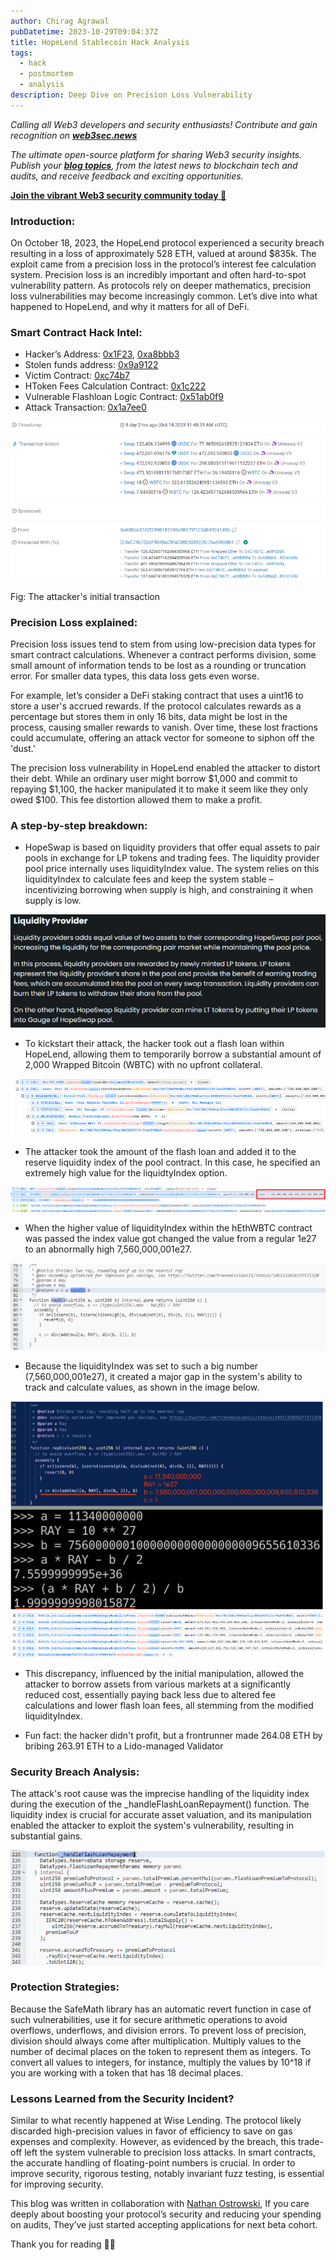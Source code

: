 ```yaml
---
author: Chirag Agrawal
pubDatetime: 2023-10-29T09:04:37Z
title: HopeLend Stablecoin Hack Analysis
tags:
  - hack
  - postmortem
  - analysis
description: Deep Dive on Precision Loss Vulnerability 
---
```


*Calling all Web3 developers and security enthusiasts! Contribute and gain recognition on **[web3sec.news](https://web3sec.news/)***

*The ultimate open-source platform for sharing Web3 security insights. Publish your **[blog topics](https://github.com/Web3secNews/blog)**, from the latest news to blockchain tech and audits, and receive feedback and exciting opportunities.*

**[Join the vibrant Web3 security community today 🤝](https://discord.com/invite/CseAxvtrZ3)**


### Introduction:

On October 18, 2023, the HopeLend protocol experienced a security breach resulting in a loss of approximately 528 ETH, valued at around $835k. The exploit came from a precision loss in the protocol’s interest fee calculation system. Precision loss is an incredibly important and often hard-to-spot vulnerability pattern. As protocols rely on deeper mathematics, precision loss vulnerabilities may become increasingly common. Let’s dive into what happened to HopeLend, and why it matters for all of DeFi. 

### Smart Contract Hack Intel:

- Hacker’s Address: [0x1F23](https://etherscan.io/address/0x1F23eb80f0c16758E4A55D48097c343bD20Be56f_), [0xa8bbb3](https://etherscan.io/address/0xa8bbb3742f299b183190a9b079f1c0db8924145b)
- Stolen funds address: [0x9a9122](https://etherscan.io/address/0x9a9122Ef3C4B33cAe7902EDFCD5F5a486792Bc3A)
- Victim Contract: [0xc74b7](https://etherscan.io/address/0xc74b72bbf904bac9fac880303922fc76a69f0bb4#code)
- HToken Fees Calculation Contract: [0x1c222](https://etherscan.io/address/0x1c2220437b068a8c124ac1d158f7f786fbea701e#code)
- Vulnerable Flashloan Logic Contract: [0x51ab0f9](https://etherscan.io/address/0x51ab0f9684d265a1defffc9701a6a3ce4ac50d98#code#F1#L225)
- Attack Transaction: [0x1a7ee0](https://etherscan.io/tx/0x1a7ee0a7efc70ed7429edef069a1dd001fbff378748d91f17ab1876dc6d10392)

 ![Attacker's Transaction](../../../public/media/hopeLend/1.png?raw=true)

Fig: The attacker's initial transaction 

### Precision Loss explained:

Precision loss issues tend to stem from using low-precision data types for smart contract calculations. Whenever a contract performs division, some small amount of information tends to be lost as a rounding or truncation error. For smaller data types, this data loss gets even worse. 

For example, let’s consider a DeFi staking contract that uses a uint16 to store a user's accrued rewards. If the protocol calculates rewards as a percentage but stores them in only 16 bits, data might be lost in the process, causing smaller rewards to vanish. Over time, these lost fractions could accumulate, offering an attack vector for someone to siphon off the 'dust.'

The precision loss vulnerability in HopeLend enabled the attacker to distort their debt. While an ordinary user might borrow $1,000 and commit to repaying $1,100, the hacker manipulated it to make it seem like they only owed $100. This fee distortion allowed them to make a profit.

### A step-by-step breakdown:

- HopeSwap is based on liquidity providers that offer equal assets to pair pools in exchange for LP tokens and trading fees. The liquidity provider pool price internally uses liquidityIndex value. The system relies on this liquidityIndex to calculate fees and keep the system stable – incentivizing borrowing when supply is high, and constraining it when supply is low.

 ![HopeLends Provider info](../../../public/media/hopeLend/2.png?raw=true)
 
- To kickstart their attack, the hacker took out a flash loan within HopeLend, allowing them to temporarily borrow a substantial amount of 2,000 Wrapped Bitcoin (WBTC) with no upfront collateral.

 ![Flashloan transaction](../../../public/media/hopeLend/3.png?raw=true)

- The attacker took the amount of the flash loan and added it to the reserve liquidity index of the pool contract. In this case, he specified an extremely high value for the liquidtyIndex option.

 ![Attacker passed high value for the index](../../../public/media/hopeLend/4.png?raw=true)

- When the higher value of liquidityIndex within the hEthWBTC contract was passed the index value got changed the value from a regular 1e27 to an abnormally high 7,560,000,001e27. 

 ![abnormal change in the liquidityIndex occured](../../../public/media/hopeLend/5.png?raw=true)

- Because the liquidityIndex was set to such a big number (7,560,000,001e27), it created a major gap in the system's ability to track and calculate values, as shown in the image below.

 ![Example of system getting unstable](../../../public/media/hopeLend/6.png?raw=true)


- This discrepancy, influenced by the initial manipulation, allowed the attacker to borrow assets from various markets at a significantly reduced cost, essentially paying back less due to altered fee calculations and lower flash loan fees, all stemming from the modified liquidityIndex.
 
- Fun fact: the hacker didn't profit, but a frontrunner made 264.08 ETH by bribing 263.91 ETH to a Lido-managed Validator

### Security Breach Analysis:

The attack's root cause was the imprecise handling of the liquidity index during the execution of the _handleFlashLoanRepayment() function. The liquidity index is crucial for accurate asset valuation, and its manipulation enabled the attacker to exploit the system's vulnerability, resulting in substantial gains.

![root cause ](../../../public/media/hopeLend/7.png?raw=true)

### Protection Strategies:

Because the SafeMath library has an automatic revert function in case of such vulnerabilities, use it for secure arithmetic operations to avoid overflows, underflows, and division errors.
To prevent loss of precision, division should always come after multiplication.
Multiply values to the number of decimal places on the token to represent them as integers. To convert all values to integers, for instance, multiply the values by 10^18 if you are working with a token that has 18 decimal places.


### Lessons Learned from the Security Incident?

Similar to what recently happened at Wise Lending. The protocol likely discarded high-precision values in favor of efficiency to save on gas expenses and complexity. However, as evidenced by the breach, this trade-off left the system vulnerable to precision loss attacks. In smart contracts, the accurate handling of floating-point numbers is crucial. In order to improve security, rigorous testing, notably invariant fuzz testing, is essential for improving security.

This blog was written in collaboration with [Nathan Ostrowski](https://www.octane.security/), If you care deeply about boosting your protocol’s security and reducing your spending on audits, They’ve just started accepting applications for next beta cohort.

Thank you for reading ✌🏻
